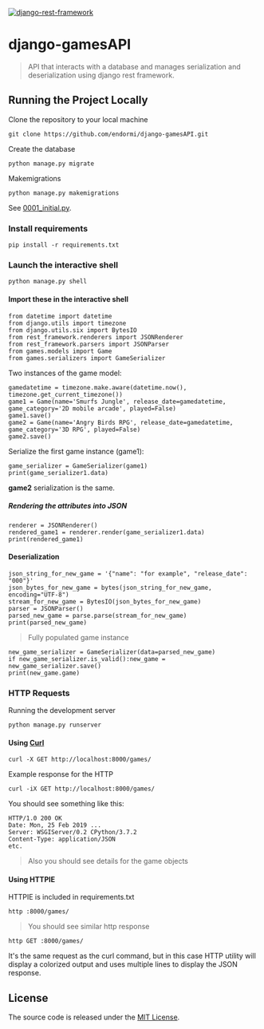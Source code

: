 [![django-rest-framework](https://www.django-rest-framework.org/img/logo.png)](https://www.django-rest-framework.org/)

# django-gamesAPI

> API that interacts with a database and manages serialization and deserialization using django rest framework.

## Running the Project Locally

Clone the repository to your local machine

```
git clone https://github.com/endormi/django-gamesAPI.git
```

Create the database

```
python manage.py migrate
```

Makemigrations

```
python manage.py makemigrations
```

See [0001_initial.py](https://github.com/endormi/django-gamesAPI/blob/master/games/migrations/0001_initial.py).

### Install requirements

```
pip install -r requirements.txt
```

### Launch the interactive shell

```
python manage.py shell
```

#### Import these in the interactive shell

```
from datetime import datetime
from django.utils import timezone
from django.utils.six import BytesIO
from rest_framework.renderers import JSONRenderer
from rest_framework.parsers import JSONParser 
from games.models import Game
from games.serializers import GameSerializer
```

Two instances of the game model:

```
gamedatetime = timezone.make.aware(datetime.now(), timezone.get_current_timezone())
game1 = Game(name='Smurfs Jungle', release_date=gamedatetime, game_category='2D mobile arcade', played=False)
game1.save()
game2 = Game(name='Angry Birds RPG', release_date=gamedatetime, game_category='3D RPG', played=False)
game2.save()
```

Serialize the first game instance (game1):

```
game_serializer = GameSerializer(game1)
print(game_serializer1.data)
```

**game2** serialization is the same.

##### Rendering the attributes into JSON

```
renderer = JSONRenderer()
rendered_game1 = renderer.render(game_serializer1.data)
print(rendered_game1)
```

#### Deserialization

```
json_string_for_new_game = '{"name": "for example", "release_date": "000"}'
json_bytes_for_new_game = bytes(json_string_for_new_game, encoding="UTF-8")
stream_for_new_game = BytesIO(json_bytes_for_new_game)
parser = JSONParser()
parsed_new_game = parse.parse(stream_for_new_game)
print(parsed_new_game)
```

> Fully populated game instance

```
new_game_serializer = GameSerializer(data=parsed_new_game)
if new_game_serializer.is_valid():new_game = new_game_serializer.save()
print(new_game.game)
```

### HTTP Requests

Running the development server

```
python manage.py runserver
```

#### Using [Curl](https://curl.haxx.se/download.html)

```
curl -X GET http://localhost:8000/games/
```

Example response for the HTTP

```
curl -iX GET http://localhost:8000/games/
```

You should see something like this:

```
HTTP/1.0 200 OK
Date: Mon, 25 Feb 2019 ...
Server: WSGIServer/0.2 CPython/3.7.2
Content-Type: application/JSON
etc.
```

> Also you should see details for the game objects

#### Using HTTPIE

HTTPIE is included in requirements.txt

```
http :8000/games/
```

> You should see similar http response

```
http GET :8000/games/
```

It's the same request as the curl command, but in this case HTTP utility will display a colorized output and uses multiple lines to display the JSON response.


## License

The source code is released under the [MIT License](https://github.com/endormi/django-gamesAPI/blob/master/LICENSE).